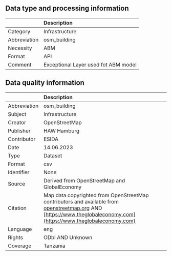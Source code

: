 ## Data type and processing information 

|              | Description                          |
|:-------------|:-------------------------------------|
| Category     | Infrastructure                       |
| Abbreviation | osm_building                         |
| Necessity    | ABM                                  |
| Format       | API                                  |
| Comment      | Exceptional Layer used fot ABM model |

## Data quality information 

|              | Description                                                                                                                                                                             |
|:-------------|:----------------------------------------------------------------------------------------------------------------------------------------------------------------------------------------|
| Abbreviation | osm_building                                                                                                                                                                            |
| Subject      | Infrastructure                                                                                                                                                                          |
| Creator      | OpenStreetMap                                                                                                                                                                           |
| Publisher    | HAW Hamburg                                                                                                                                                                             |
| Contributor  | ESIDA                                                                                                                                                                                   |
| Date         | 14.06.2023                                                                                                                                                                              |
| Type         | Dataset                                                                                                                                                                                 |
| Format       | csv                                                                                                                                                                                     |
| Identifier   | None                                                                                                                                                                                    |
| Source       | Derived from OpenStreetMap and GlobalEconomy                                                                                                                                            |
| Citation     | Map data copyrighted from OpenStreetMap contributors and available from [openstreetmap.org](openstreetmap.org) AND [https://www.theglobaleconomy.com](https://www.theglobaleconomy.com) |
| Language     | eng                                                                                                                                                                                     |
| Rights       | ODbl AND Unknown                                                                                                                                                                        |
| Coverage     | Tanzania                                                                                                                                                                                |